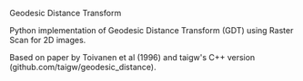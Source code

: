 Geodesic Distance Transform

Python implementation of Geodesic Distance Transform (GDT) using Raster Scan for 2D images. 

Based on paper by Toivanen et al (1996) and taigw's C++ version (github.com/taigw/geodesic_distance).
